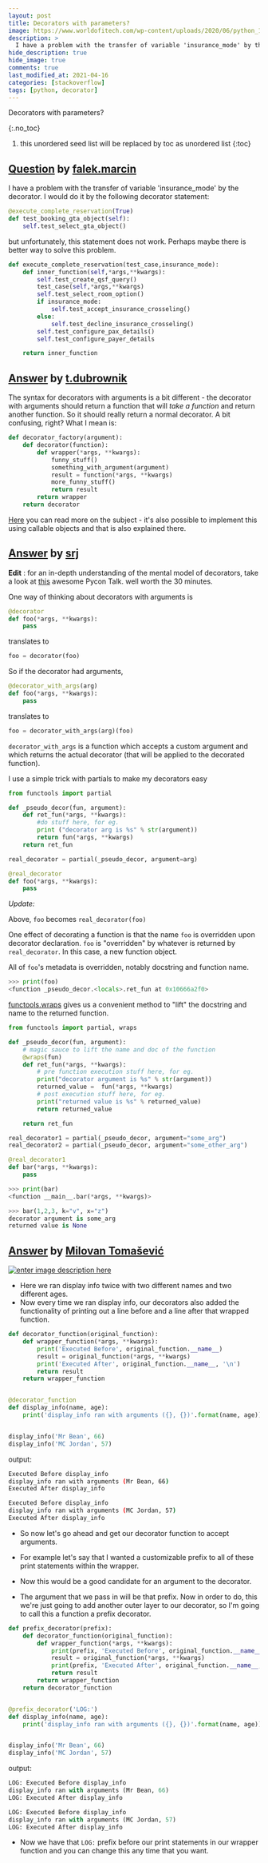 ```yaml
---
layout: post
title: Decorators with parameters?
image: https://www.worldofitech.com/wp-content/uploads/2020/06/python_1-3.png
description: >
  I have a problem with the transfer of variable 'insurance_mode' by the decorator. I would do it by the following decorator statement
hide_description: true
hide_image: true
comments: true
last_modified_at: 2021-04-16
categories: [stackoverflow]
tags: [python, decorator]
---
```


Decorators with parameters?

{:.no_toc}
1. this unordered seed list will be replaced by toc as unordered list
{:toc}

## [Question](https://stackoverflow.com/questions/5929107/decorators-with-parameters) by [falek.marcin](https://stackoverflow.com/users/611982/falek-marcin)

I have a problem with the transfer of variable 'insurance_mode' by the decorator. I would do it by the following decorator statement:

```py
@execute_complete_reservation(True)
def test_booking_gta_object(self):
    self.test_select_gta_object()
```
but unfortunately, this statement does not work. Perhaps maybe there is better way to solve this problem.
```py
def execute_complete_reservation(test_case,insurance_mode):
    def inner_function(self,*args,**kwargs):
        self.test_create_qsf_query()
        test_case(self,*args,**kwargs)
        self.test_select_room_option()
        if insurance_mode:
            self.test_accept_insurance_crosseling()
        else:
            self.test_decline_insurance_crosseling()
        self.test_configure_pax_details()
        self.test_configure_payer_details

    return inner_function
```

## [Answer](https://stackoverflow.com/a/5929165/13155046) by [t.dubrownik](https://stackoverflow.com/users/679897/t-dubrownik)

The syntax for decorators with arguments is a bit different - the decorator with arguments should return a function that will *take a function* and return another function. So it should really return a normal decorator. A bit confusing, right? What I mean is:

```py
def decorator_factory(argument):
    def decorator(function):
        def wrapper(*args, **kwargs):
            funny_stuff()
            something_with_argument(argument)
            result = function(*args, **kwargs)
            more_funny_stuff()
            return result
        return wrapper
    return decorator
```
[Here][1] you can read more on the subject - it's also possible to implement this using callable objects and that is also explained there.


  [1]: https://www.artima.com/weblogs/viewpost.jsp?thread=240845#decorator-functions-with-decorator-arguments


## [Answer](https://stackoverflow.com/a/25827070/13155046) by [srj](https://stackoverflow.com/users/1274195/srj)

**Edit** : for an in-depth understanding of the mental model of decorators, take a look at [this](https://youtu.be/MjHpMCIvwsY) awesome Pycon Talk. well worth the 30 minutes.

One way of thinking about decorators with arguments is
```py
@decorator
def foo(*args, **kwargs):
    pass
```
translates to
```py
foo = decorator(foo)
```
So if the decorator had arguments,
```py
@decorator_with_args(arg)
def foo(*args, **kwargs):
    pass
```
translates to
```py
foo = decorator_with_args(arg)(foo)
```
`decorator_with_args` is a function which accepts a custom argument and which returns the actual decorator (that will be applied to the decorated function).

I use a simple trick with partials to make my decorators easy
```py
from functools import partial

def _pseudo_decor(fun, argument):
    def ret_fun(*args, **kwargs):
        #do stuff here, for eg.
        print ("decorator arg is %s" % str(argument))
        return fun(*args, **kwargs)
    return ret_fun

real_decorator = partial(_pseudo_decor, argument=arg)

@real_decorator
def foo(*args, **kwargs):
    pass
```
*Update:*

Above, `foo` becomes `real_decorator(foo)`

One effect of decorating a function is that the name `foo` is overridden upon decorator declaration. `foo` is "overridden" by whatever is returned by `real_decorator`. In this case, a new function object. 

All of `foo`'s metadata is overridden, notably docstring and function name.
```py
>>> print(foo)
<function _pseudo_decor.<locals>.ret_fun at 0x10666a2f0>
```
[functools.wraps][1] gives us a convenient method to "lift" the docstring and name to the returned function.
```py
from functools import partial, wraps

def _pseudo_decor(fun, argument):
    # magic sauce to lift the name and doc of the function
    @wraps(fun)
    def ret_fun(*args, **kwargs):
        # pre function execution stuff here, for eg.
        print("decorator argument is %s" % str(argument))
        returned_value =  fun(*args, **kwargs)
        # post execution stuff here, for eg.
        print("returned value is %s" % returned_value)
        return returned_value

    return ret_fun

real_decorator1 = partial(_pseudo_decor, argument="some_arg")
real_decorator2 = partial(_pseudo_decor, argument="some_other_arg")

@real_decorator1
def bar(*args, **kwargs):
    pass

>>> print(bar)
<function __main__.bar(*args, **kwargs)>

>>> bar(1,2,3, k="v", x="z")
decorator argument is some_arg
returned value is None
```

  [1]: https://docs.python.org/2/library/functools.html#functools.wraps


## [Answer](https://stackoverflow.com/a/65655346/13155046) by [Milovan Tomašević](https://stackoverflow.com/users/13155046/milovan-tomašević)

[![enter image description here][1]][1]

- Here we ran display info twice with two different names and two different ages. 
- Now every time we ran display info, our decorators also added the functionality of printing out a line before and a line after that wrapped function.

```py
def decorator_function(original_function):
    def wrapper_function(*args, **kwargs):
        print('Executed Before', original_function.__name__)
        result = original_function(*args, **kwargs)
        print('Executed After', original_function.__name__, '\n')
        return result
    return wrapper_function


@decorator_function
def display_info(name, age):
    print('display_info ran with arguments ({}, {})'.format(name, age))


display_info('Mr Bean', 66)
display_info('MC Jordan', 57)
```

output:
```sh
Executed Before display_info
display_info ran with arguments (Mr Bean, 66)
Executed After display_info 

Executed Before display_info
display_info ran with arguments (MC Jordan, 57)
Executed After display_info 
```

- So now let's go ahead and get our decorator function to accept arguments. 
- For example let's say that I wanted a customizable prefix to all of these print statements within the wrapper.
- Now this would be a good candidate for an argument to the decorator. 

- The argument that we pass in will be that prefix. Now in order to do, this we're just going to add another outer layer to our decorator, so I'm going to call this a function a prefix decorator.

```py
def prefix_decorator(prefix):
    def decorator_function(original_function):
        def wrapper_function(*args, **kwargs):
            print(prefix, 'Executed Before', original_function.__name__)
            result = original_function(*args, **kwargs)
            print(prefix, 'Executed After', original_function.__name__, '\n')
            return result
        return wrapper_function
    return decorator_function


@prefix_decorator('LOG:')
def display_info(name, age):
    print('display_info ran with arguments ({}, {})'.format(name, age))


display_info('Mr Bean', 66)
display_info('MC Jordan', 57)
```

output:
```py
LOG: Executed Before display_info
display_info ran with arguments (Mr Bean, 66)
LOG: Executed After display_info 

LOG: Executed Before display_info
display_info ran with arguments (MC Jordan, 57)
LOG: Executed After display_info 
```
- Now we have that `LOG:` prefix before our print statements in our wrapper function and you can change this any time that you want.


  [1]: https://i.stack.imgur.com/lGObx.gif